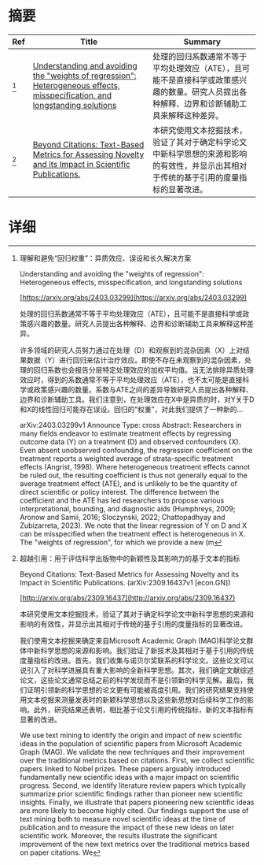 # 摘要

| Ref | Title | Summary |
| --- | --- | --- |
| [^1] | [Understanding and avoiding the "weights of regression": Heterogeneous effects, misspecification, and longstanding solutions](https://arxiv.org/abs/2403.03299) | 处理的回归系数通常不等于平均处理效应（ATE），且可能不是直接科学或政策感兴趣的数量。研究人员提出各种解释、边界和诊断辅助工具来解释这种差异。 |
| [^2] | [Beyond Citations: Text-Based Metrics for Assessing Novelty and its Impact in Scientific Publications.](http://arxiv.org/abs/2309.16437) | 本研究使用文本挖掘技术，验证了其对于确定科学论文中新科学思想的来源和影响的有效性，并显示出其相对于传统的基于引用的度量指标的显著改进。 |

# 详细

[^1]: 理解和避免“回归权重”：异质效应、误设和长久解决方案

    Understanding and avoiding the "weights of regression": Heterogeneous effects, misspecification, and longstanding solutions

    [https://arxiv.org/abs/2403.03299](https://arxiv.org/abs/2403.03299)

    处理的回归系数通常不等于平均处理效应（ATE），且可能不是直接科学或政策感兴趣的数量。研究人员提出各种解释、边界和诊断辅助工具来解释这种差异。

    

    许多领域的研究人员努力通过在处理（D）和观察到的混杂因素（X）上对结果数据（Y）进行回归来估计治疗效应。即使不存在未观察到的混杂因素，处理的回归系数也会报告分层特定处理效应的加权平均值。当无法排除异质处理效应时，得到的系数通常不等于平均处理效应（ATE），也不太可能是直接科学或政策感兴趣的数量。系数与ATE之间的差异导致研究人员提出各种解释、边界和诊断辅助工具。我们注意到，在处理效应在X中是异质的时，对Y关于D和X的线性回归可能存在误设。回归的“权重”，对此我们提供了一种新的...

    arXiv:2403.03299v1 Announce Type: cross  Abstract: Researchers in many fields endeavor to estimate treatment effects by regressing outcome data (Y) on a treatment (D) and observed confounders (X). Even absent unobserved confounding, the regression coefficient on the treatment reports a weighted average of strata-specific treatment effects (Angrist, 1998). Where heterogeneous treatment effects cannot be ruled out, the resulting coefficient is thus not generally equal to the average treatment effect (ATE), and is unlikely to be the quantity of direct scientific or policy interest. The difference between the coefficient and the ATE has led researchers to propose various interpretational, bounding, and diagnostic aids (Humphreys, 2009; Aronow and Samii, 2016; Sloczynski, 2022; Chattopadhyay and Zubizarreta, 2023). We note that the linear regression of Y on D and X can be misspecified when the treatment effect is heterogeneous in X. The "weights of regression", for which we provide a new (m
    
[^2]: 超越引用：用于评估科学出版物中的新颖性及其影响力的基于文本的指标

    Beyond Citations: Text-Based Metrics for Assessing Novelty and its Impact in Scientific Publications. (arXiv:2309.16437v1 [econ.GN])

    [http://arxiv.org/abs/2309.16437](http://arxiv.org/abs/2309.16437)

    本研究使用文本挖掘技术，验证了其对于确定科学论文中新科学思想的来源和影响的有效性，并显示出其相对于传统的基于引用的度量指标的显著改进。

    

    我们使用文本挖掘来确定来自Microsoft Academic Graph (MAG)科学论文群体中新科学思想的来源和影响。我们验证了新技术及其相对于基于引用的传统度量指标的改进。首先，我们收集与诺贝尔奖联系的科学论文。这些论文可以说引入了对科学进展具有重大影响的全新科学思想。其次，我们确定文献综述论文，这些论文通常总结之前的科学发现而不是引领新的科学见解。最后，我们证明引领新的科学思想的论文更有可能被高度引用。我们的研究结果支持使用文本挖掘来测量发表时的新颖科学思想以及这些新思想对后续科学工作的影响。此外，研究结果还表明，相比基于论文引用的传统指标，新的文本指标有显著的改进。

    We use text mining to identify the origin and impact of new scientific ideas in the population of scientific papers from Microsoft Academic Graph (MAG). We validate the new techniques and their improvement over the traditional metrics based on citations. First, we collect scientific papers linked to Nobel prizes. These papers arguably introduced fundamentally new scientific ideas with a major impact on scientific progress. Second, we identify literature review papers which typically summarize prior scientific findings rather than pioneer new scientific insights. Finally, we illustrate that papers pioneering new scientific ideas are more likely to become highly cited. Our findings support the use of text mining both to measure novel scientific ideas at the time of publication and to measure the impact of these new ideas on later scientific work. Moreover, the results illustrate the significant improvement of the new text metrics over the traditional metrics based on paper citations. We 
    

